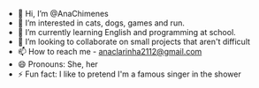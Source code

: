 - 👋 Hi, I’m @AnaChimenes
- 👀 I’m interested in cats, dogs, games and run. 
- 🌱 I’m currently learning English and programming at school.
- 💞️ I’m looking to collaborate on small projects that aren't difficult
- 📫 How to reach me - anaclarinha2112@gmail.com
- 😄 Pronouns: She, her 
- ⚡ Fun fact: I like to pretend I'm a famous singer in the shower

<!---
AnaChimenes/AnaChimenes is a ✨ special ✨ repository because its `README.md` (this file) appears on your GitHub profile.
You can click the Preview link to take a look at your changes.
--->
